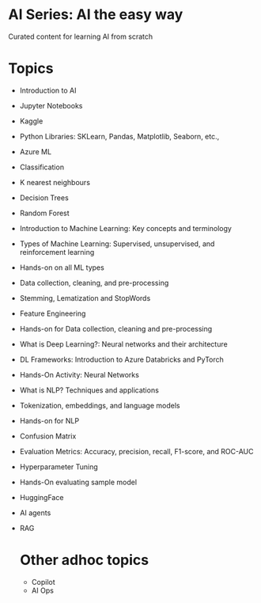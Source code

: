 # AI Series: AI the easy way
Curated content for learning AI from scratch

# Topics
- Introduction to AI
- Jupyter Notebooks
- Kaggle
- Python Libraries: SKLearn, Pandas, Matplotlib, Seaborn, etc.,
- Azure ML 
- Classification
- K nearest neighbours
- Decision Trees
- Random Forest
- Introduction to Machine Learning: Key concepts and terminology 
- Types of Machine Learning: Supervised, unsupervised, and reinforcement learning 
- Hands-on on all ML types
- Data collection, cleaning, and pre-processing
- Stemming, Lematization and StopWords
- Feature Engineering
- Hands-on for Data collection, cleaning and pre-processing
- What is Deep Learning?: Neural networks and their architecture
- DL Frameworks: Introduction to Azure Databricks and PyTorch
- Hands-On Activity: Neural Networks
- What is NLP? Techniques and applications
- Tokenization, embeddings, and language models
- Hands-on for NLP
- Confusion Matrix
- Evaluation Metrics: Accuracy, precision, recall, F1-score, and ROC-AUC
- Hyperparameter Tuning
- Hands-On evaluating sample model
- HuggingFace
- AI agents
- RAG

  # Other adhoc topics
  - Copilot
  - AI Ops
